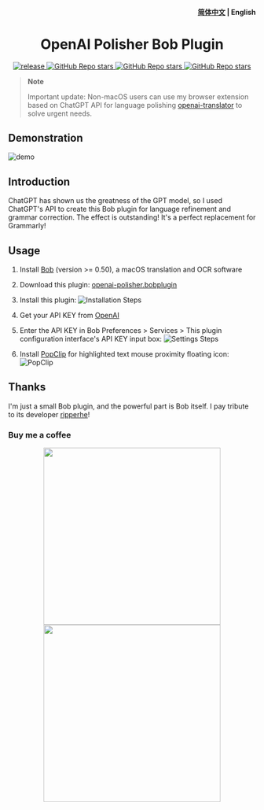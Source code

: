 <h4 align="right">
  <a href="https://github.com/openai-translator/bob-plugin-openai-polisher/blob/main/README.md">简体中文</a> | <strong>English</strong>
</h4>

<div>
  <h1 align="center">OpenAI Polisher Bob Plugin</h1>
  <p align="center">
    <a href="https://github.com/openai-translator/bob-plugin-openai-polisher/releases" target="_blank">
        <img src="https://github.com/openai-translator/bob-plugin-openai-polisher/actions/workflows/release.yaml/badge.svg" alt="release">
    </a>
    <a href="https://github.com/openai-translator/bob-plugin-openai-polisher/releases">
        <img alt="GitHub Repo stars" src="https://img.shields.io/github/stars/openai-translator/bob-plugin-openai-polisher?style=flat">
    </a>
    <a href="https://github.com/openai-translator/bob-plugin-openai-polisher/releases">
        <img alt="GitHub Repo stars" src="https://img.shields.io/badge/OpenAI-Bob-brightgreen?style=flat">
    </a>
    <a href="https://github.com/openai-translator/bob-plugin-openai-polisher/releases">
        <img alt="GitHub Repo stars" src="https://img.shields.io/badge/Langurage-JavaScript-brightgreen?style=flat&color=blue">
    </a>
  </p>
</div>

> **Note**
>
> Important update: Non-macOS users can use my browser extension based on ChatGPT API for language polishing [openai-translator](https://github.com/openai-translator/openai-translator) to solve urgent needs.


## Demonstration

![demo](https://user-images.githubusercontent.com/1206493/222710761-bbd5ce10-2b12-42c0-abfa-5a3152157cb2.gif)

## Introduction

ChatGPT has shown us the greatness of the GPT model, so I used ChatGPT's API to create this Bob plugin for language refinement and grammar correction. The effect is outstanding! It's a perfect replacement for Grammarly!

## Usage

1. Install [Bob](https://bobtranslate.com/guide/#%E5%AE%89%E8%A3%85) (version >= 0.50), a macOS translation and OCR software

2. Download this plugin: [openai-polisher.bobplugin](https://github.com/openai-translator/bob-plugin-openai-polisher/releases/latest)

3. Install this plugin:
  ![Installation Steps](https://user-images.githubusercontent.com/1206493/222712959-4a4b27e2-b129-408a-a8af-24a3a89df2dd.gif)

4. Get your API KEY from [OpenAI](https://platform.openai.com/account/api-keys)

5. Enter the API KEY in Bob Preferences > Services > This plugin configuration interface's API KEY input box:
  ![Settings Steps](https://user-images.githubusercontent.com/1206493/222712982-5c5598b0-8560-422f-837f-3ffd08a39f81.gif)

6. Install [PopClip](https://bobtranslate.com/guide/integration/popclip.html) for highlighted text mouse proximity floating icon:
  ![PopClip](https://user-images.githubusercontent.com/1206493/219933584-d0c2b6cf-8fa0-40a6-858f-8f4bf05f38ef.gif)

## Thanks

I'm just a small Bob plugin, and the powerful part is Bob itself. I pay tribute to its developer [ripperhe](https://github.com/ripperhe)!

### Buy me a coffee

<div align="center">
  <img height="360" src="https://user-images.githubusercontent.com/1206493/220753437-90e4039c-d95f-4b6a-9a08-b3d6de13211f.png" />
  <img height="360" src="https://user-images.githubusercontent.com/1206493/220756036-d9ac4512-0375-4a32-8c2e-8697021058a2.png" />
</div>
